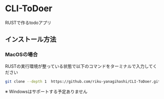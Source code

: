 # CLI-ToDoer
RUSTで作るtodoアプリ

## インストール方法

### MacOSの場合
RUSTの実行環境が整っている状態で以下のコマンドをターミナルで入力してください
```sh
git clone --depth 1  https://github.com/riku-yanagihashi/CLI-ToDoer.git ~/CLI-ToDoe && cd CLI-ToDoer/todo_cli && cargo install --path . && cd 
```

※ Windowsはサポートする予定ありません








